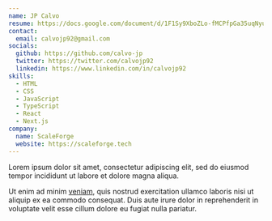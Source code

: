 ```yaml
---
name: JP Calvo
resume: https://docs.google.com/document/d/1F1Sy9XboZLo-fMCPfpGa35uqNyuvVeI6niXkhpYOp_c/edit?usp=share_link
contact:
  email: calvojp92@gmail.com
socials:
  github: https://github.com/calvo-jp
  twitter: https://twitter.com/calvojp92
  linkedin: https://www.linkedin.com/in/calvojp92
skills:
  - HTML
  - CSS
  - JavaScript
  - TypeScript
  - React
  - Next.js
company:
  name: ScaleForge
  website: https://scaleforge.tech
---
```


Lorem ipsum dolor sit amet, consectetur adipiscing elit, sed do eiusmod tempor incididunt ut labore et dolore magna&nbsp;aliqua.

Ut enim ad minim [veniam](https://bla.org), quis nostrud exercitation ullamco laboris nisi ut aliquip ex ea commodo consequat. Duis aute irure dolor in reprehenderit in voluptate velit esse cillum dolore eu fugiat nulla&nbsp;pariatur.
